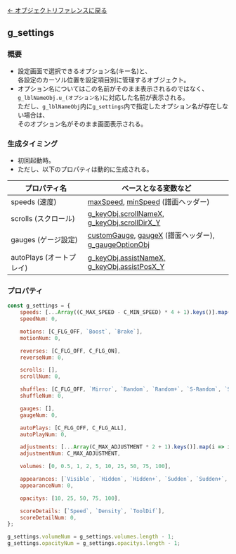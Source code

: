 [← オブジェクトリファレンスに戻る](ObjectReferenceIndex.html)  

## g_settings
### 概要
- 設定画面で選択できるオプション名(キー名)と、  
各設定のカーソル位置を設定項目別に管理するオブジェクト。  
- オプション名についてはこの名前がそのまま表示されるのではなく、  
`g_lblNameObj.u_(オプション名)`に対応した名前が表示される。  
ただし、`g_lblNameObj`内に`g_settings`内で指定したオプション名が存在しない場合は、  
そのオプション名がそのまま画面表示される。

### 生成タイミング
- 初回起動時。
- ただし、以下のプロパティは動的に生成される。

|プロパティ名|ベースとなる変数など|
|----|----|
|speeds (速度)|[maxSpeed](dos-h0016-maxSpeed.html), [minSpeed](dos-h0015-minSpeed.html) (譜面ヘッダー)|
|scrolls (スクロール)|[g_keyObj.scrollNameX, g_keyObj.scrollDirX_Y](keys.html)|
|gauges (ゲージ設定)|[customGauge](dos-h0053-customGauge.html), [gaugeX](dos-h0022-gaugeX.html) (譜面ヘッダー), <br>[g_gaugeOptionObj](obj-v0007-g_gaugeOptionObj.html)|
|autoPlays (オートプレイ)|[g_keyObj.assistNameX, g_keyObj.assistPosX_Y](keys.html)|

### プロパティ
```javascript
const g_settings = {
    speeds: [...Array((C_MAX_SPEED - C_MIN_SPEED) * 4 + 1).keys()].map(i => C_MIN_SPEED + i / 4),
    speedNum: 0,

    motions: [C_FLG_OFF, `Boost`, `Brake`],
    motionNum: 0,

    reverses: [C_FLG_OFF, C_FLG_ON],
    reverseNum: 0,

    scrolls: [],
    scrollNum: 0,

    shuffles: [C_FLG_OFF, `Mirror`, `Random`, `Random+`, `S-Random`, `S-Random+`],
    shuffleNum: 0,

    gauges: [],
    gaugeNum: 0,

    autoPlays: [C_FLG_OFF, C_FLG_ALL],
    autoPlayNum: 0,

    adjustments: [...Array(C_MAX_ADJUSTMENT * 2 + 1).keys()].map(i => i - C_MAX_ADJUSTMENT),
    adjustmentNum: C_MAX_ADJUSTMENT,

    volumes: [0, 0.5, 1, 2, 5, 10, 25, 50, 75, 100],

    appearances: [`Visible`, `Hidden`, `Hidden+`, `Sudden`, `Sudden+`, `Hid&Sud+`],
    appearanceNum: 0,

    opacitys: [10, 25, 50, 75, 100],

    scoreDetails: [`Speed`, `Density`, `ToolDif`],
    scoreDetailNum: 0,
};

g_settings.volumeNum = g_settings.volumes.length - 1;
g_settings.opacityNum = g_settings.opacitys.length - 1;

```
